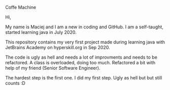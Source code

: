 Coffe Machine

Hi, 

My name is Maciej and I am a new in coding and GitHub. 
I am a self-taught, started learning java in July 2020. 

This repository contains my very first project made during learning java with JetBrains Academy on hyperskill.org in Sep 2020.

The code is ugly as hell and needs a lot of improvments and needs to be refactored. 
A class is overloaded, doing too much. 
Refactored a bit with help of my friend (Senior Software Engineer).

The hardest step is the first one. I did my first step. Ugly as hell but but still counts :D
